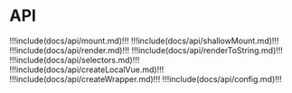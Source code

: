 # API

!!!include(docs/api/mount.md)!!!
!!!include(docs/api/shallowMount.md)!!!
!!!include(docs/api/render.md)!!!
!!!include(docs/api/renderToString.md)!!!
!!!include(docs/api/selectors.md)!!!
!!!include(docs/api/createLocalVue.md)!!!
!!!include(docs/api/createWrapper.md)!!!
!!!include(docs/api/config.md)!!!
